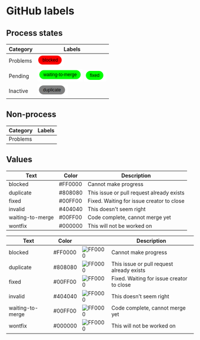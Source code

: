 # GitHub labels

## Process states

| Category   | Labels |
|------------|--------|
| Problems   | ![blocked](blocked.png) |
| Pending    | ![waiting to merge](waiting-to-merge.png) ![fixed](fixed.png)|
| Inactive   | ![duplicate](duplicate.png)  |

## Non-process

| Category   | Labels |
|------------|--------|
| Problems   |        |

## Values

| Text             | Color   | Description                               |
|------------------|---------|-------------------------------------------|
| blocked          | #FF0000 | Cannot make progress                      |
| duplicate        | #808080 | This issue or pull request already exists |
| fixed            | #00FF00 | Fixed. Waiting for issue creator to close |
| invalid          | #404040 | This doesn't seem right                   |
| waiting-to-merge | #00FF00 | Code complete, cannot merge yet           |
| wontfix          | #000000 | This will not be worked on                |


| Text             | Color   |                                                                   | Description                               |
|------------------|---------|-------------------------------------------------------------------|-------------------------------------------|
| blocked          | #FF0000 | ![FF0000](https://via.placeholder.com/30x30/FF0000/000000?text=.) | Cannot make progress                      |
| duplicate        | #808080 | ![FF0000](https://via.placeholder.com/30x30/808080/000000?text=.) | This issue or pull request already exists |
| fixed            | #00FF00 | ![FF0000](https://via.placeholder.com/30x30/00FF00/000000?text=.) | Fixed. Waiting for issue creator to close |
| invalid          | #404040 | ![FF0000](https://via.placeholder.com/30x30/404040/000000?text=.) | This doesn't seem right                   |
| waiting-to-merge | #00FF00 | ![FF0000](https://via.placeholder.com/30x30/00FF00/000000?text=.) | Code complete, cannot merge yet           |
| wontfix          | #000000 | ![FF0000](https://via.placeholder.com/30x30/000000/FFFFFF?text=.) | This will not be worked on                |
